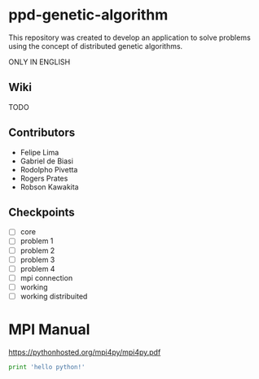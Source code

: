 # ppd-genetic-algorithm
This repository was created to develop an application to solve problems using the concept of distributed genetic algorithms.

ONLY IN ENGLISH

## Wiki
TODO

## Contributors
* Felipe Lima
* Gabriel de Biasi
* Rodolpho Pivetta
* Rogers Prates
* Robson Kawakita

## Checkpoints
- [ ] core
- [ ] problem 1
- [ ] problem 2
- [ ] problem 3
- [ ] problem 4
- [ ] mpi connection
- [ ] working
- [ ] working distribuited

# MPI Manual
https://pythonhosted.org/mpi4py/mpi4py.pdf

``` python
print 'hello python!'
```


